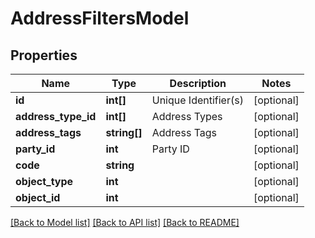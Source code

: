 # AddressFiltersModel

## Properties
Name | Type | Description | Notes
------------ | ------------- | ------------- | -------------
**id** | **int[]** | Unique Identifier(s) | [optional] 
**address_type_id** | **int[]** | Address Types | [optional] 
**address_tags** | **string[]** | Address Tags | [optional] 
**party_id** | **int** | Party ID | [optional] 
**code** | **string** |  | [optional] 
**object_type** | **int** |  | [optional] 
**object_id** | **int** |  | [optional] 

[[Back to Model list]](../README.md#documentation-for-models) [[Back to API list]](../README.md#documentation-for-api-endpoints) [[Back to README]](../README.md)



